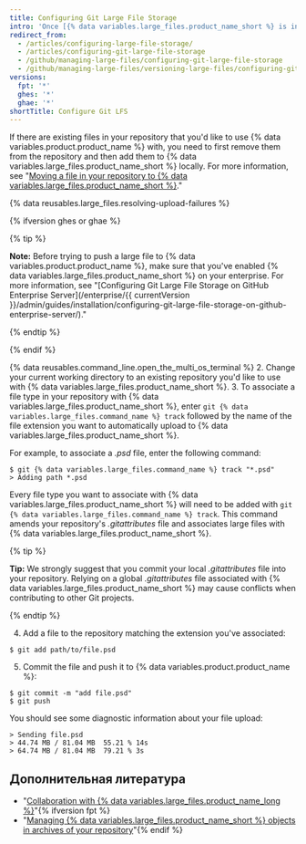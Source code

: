 ```yaml
---
title: Configuring Git Large File Storage
intro: 'Once [{% data variables.large_files.product_name_short %} is installed](/articles/installing-git-large-file-storage/), you need to associate it with a large file in your repository.'
redirect_from:
  - /articles/configuring-large-file-storage/
  - /articles/configuring-git-large-file-storage
  - /github/managing-large-files/configuring-git-large-file-storage
  - /github/managing-large-files/versioning-large-files/configuring-git-large-file-storage
versions:
  fpt: '*'
  ghes: '*'
  ghae: '*'
shortTitle: Configure Git LFS
---
```


If there are existing files in your repository that you'd like to use {% data variables.product.product_name %} with, you need to first remove them from the repository and then add them to {% data variables.large_files.product_name_short %} locally. For more information, see "[Moving a file in your repository to {% data variables.large_files.product_name_short %}](/articles/moving-a-file-in-your-repository-to-git-large-file-storage)."

{% data reusables.large_files.resolving-upload-failures %}

{% ifversion ghes or ghae %}

{% tip %}

**Note:** Before trying to push a large file to {% data variables.product.product_name %}, make sure that you've enabled {% data variables.large_files.product_name_short %} on your enterprise. For more information, see "[Configuring Git Large File Storage on GitHub Enterprise Server](/enterprise/{{ currentVersion }}/admin/guides/installation/configuring-git-large-file-storage-on-github-enterprise-server/)."

{% endtip %}

{% endif %}

{% data reusables.command_line.open_the_multi_os_terminal %}
2. Change your current working directory to an existing repository you'd like to use with {% data variables.large_files.product_name_short %}.
3. To associate a file type in your repository with {% data variables.large_files.product_name_short %}, enter `git {% data variables.large_files.command_name %} track` followed by the name of the file extension you want to automatically upload to {% data variables.large_files.product_name_short %}.

  For example, to associate a _.psd_ file, enter the following command:
  ```shell
  $ git {% data variables.large_files.command_name %} track "*.psd"
  > Adding path *.psd
  ```
  Every file type you want to associate with {% data variables.large_files.product_name_short %} will need to be added with `git {% data variables.large_files.command_name %} track`. This command amends your repository's *.gitattributes* file and associates large files with {% data variables.large_files.product_name_short %}.

  {% tip %}

  **Tip:** We strongly suggest that you commit your local *.gitattributes* file into your repository. Relying on a global *.gitattributes* file associated with {% data variables.large_files.product_name_short %} may cause conflicts when contributing to other Git projects.

  {% endtip %}

4. Add a file to the repository matching the extension you've associated:
  ```shell
  $ git add path/to/file.psd
  ```
5. Commit the file and push it to {% data variables.product.product_name %}:
  ```shell
  $ git commit -m "add file.psd"
  $ git push
  ```
  You should see some diagnostic information about your file upload:
  ```shell
  > Sending file.psd
  > 44.74 MB / 81.04 MB  55.21 % 14s
  > 64.74 MB / 81.04 MB  79.21 % 3s
  ```

## Дополнительная литература

- "[Collaboration with {% data variables.large_files.product_name_long %}](/articles/collaboration-with-git-large-file-storage/)"{% ifversion fpt %}
- "[Managing {% data variables.large_files.product_name_short %} objects in archives of your repository](/github/administering-a-repository/managing-git-lfs-objects-in-archives-of-your-repository)"{% endif %}
